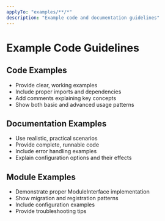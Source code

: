 ```yaml
---
applyTo: "examples/**/*"
description: "Example code and documentation guidelines"
---
```


# Example Code Guidelines

## Code Examples

- Provide clear, working examples
- Include proper imports and dependencies
- Add comments explaining key concepts
- Show both basic and advanced usage patterns

## Documentation Examples

- Use realistic, practical scenarios
- Provide complete, runnable code
- Include error handling examples
- Explain configuration options and their effects

## Module Examples

- Demonstrate proper ModuleInterface implementation
- Show migration and registration patterns
- Include configuration examples
- Provide troubleshooting tips
